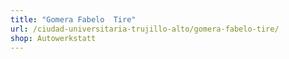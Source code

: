```yaml
---
title: "Gomera Fabelo  Tire"
url: /ciudad-universitaria-trujillo-alto/gomera-fabelo-tire/
shop: Autowerkstatt
---
```

